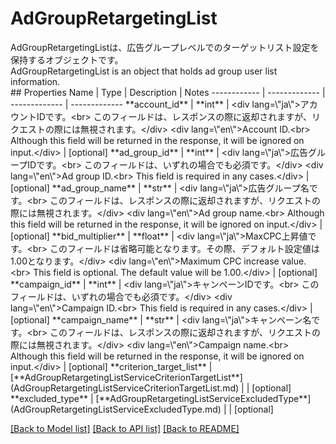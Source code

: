 # AdGroupRetargetingList

<div lang=\"ja\">AdGroupRetargetingListは、広告グループレベルでのターゲットリスト設定を保持するオブジェクトです。</div> <div lang=\"en\">AdGroupRetargetingList is an object that holds ad group user list information.</div> 
## Properties
Name | Type | Description | Notes
------------ | ------------- | ------------- | -------------
**account_id** | **int** | &lt;div lang&#x3D;\&quot;ja\&quot;&gt;アカウントIDです。&lt;br&gt; このフィールドは、レスポンスの際に返却されますが、リクエストの際には無視されます。&lt;/div&gt; &lt;div lang&#x3D;\&quot;en\&quot;&gt;Account ID.&lt;br&gt; Although this field will be returned in the response, it will be ignored on input.&lt;/div&gt;  | [optional] 
**ad_group_id** | **int** | &lt;div lang&#x3D;\&quot;ja\&quot;&gt;広告グループIDです。&lt;br&gt; このフィールドは、いずれの場合でも必須です。&lt;/div&gt; &lt;div lang&#x3D;\&quot;en\&quot;&gt;Ad group ID.&lt;br&gt; This field is required in any cases.&lt;/div&gt;  | [optional] 
**ad_group_name** | **str** | &lt;div lang&#x3D;\&quot;ja\&quot;&gt;広告グループ名です。&lt;br&gt; このフィールドは、レスポンスの際に返却されますが、リクエストの際には無視されます。&lt;/div&gt; &lt;div lang&#x3D;\&quot;en\&quot;&gt;Ad group name.&lt;br&gt; Although this field will be returned in the response, it will be ignored on input.&lt;/div&gt;  | [optional] 
**bid_multiplier** | **float** | &lt;div lang&#x3D;\&quot;ja\&quot;&gt;MaxCPC上昇値です。&lt;br&gt; このフィールドは省略可能となります。その際、デフォルト設定値は1.00となります。&lt;/div&gt; &lt;div lang&#x3D;\&quot;en\&quot;&gt;Maximum CPC increase value.&lt;br&gt; This field is optional. The default value will be 1.00.&lt;/div&gt;  | [optional] 
**campaign_id** | **int** | &lt;div lang&#x3D;\&quot;ja\&quot;&gt;キャンペーンIDです。&lt;br&gt; このフィールドは、いずれの場合でも必須です。&lt;/div&gt; &lt;div lang&#x3D;\&quot;en\&quot;&gt;Campaign ID.&lt;br&gt; This field is required in any cases.&lt;/div&gt;  | [optional] 
**campaign_name** | **str** | &lt;div lang&#x3D;\&quot;ja\&quot;&gt;キャンペーン名です。&lt;br&gt; このフィールドは、レスポンスの際に返却されますが、リクエストの際には無視されます。&lt;/div&gt; &lt;div lang&#x3D;\&quot;en\&quot;&gt;Campaign name.&lt;br&gt; Although this field will be returned in the response, it will be ignored on input.&lt;/div&gt;  | [optional] 
**criterion_target_list** | [**AdGroupRetargetingListServiceCriterionTargetList**](AdGroupRetargetingListServiceCriterionTargetList.md) |  | [optional] 
**excluded_type** | [**AdGroupRetargetingListServiceExcludedType**](AdGroupRetargetingListServiceExcludedType.md) |  | [optional] 

[[Back to Model list]](../README.md#documentation-for-models) [[Back to API list]](../README.md#documentation-for-api-endpoints) [[Back to README]](../README.md)


